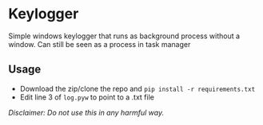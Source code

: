 # Keylogger

Simple windows keylogger that runs as background process without a window. Can still be seen as a process in task manager

## Usage

* Download the zip/clone the repo and ```pip install -r requirements.txt``` 
* Edit line 3 of ```log.pyw``` to point to a .txt file


_Disclaimer: Do not use this in any harmful way._
